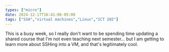 ```yaml
---
types: ["micro"]
date: 2024-12-17T16:41:06-05:00
tags: ["SSH","virtual machines","Linux","ICT 202"]
---
```

This is a busy week, so I really don't want to be spending time updating a shared course that I'm not even teaching next semester... but I am getting to learn more about SSHing into a VM, and that's legitimately cool.
